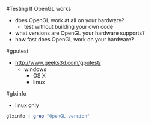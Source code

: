 #Testing If OpenGL works

- does OpenGL work at all on your hardware?
     - test without building your own code
- what versions are OpenGL your hardware supports?
- how fast does OpenGL work on your hardware?

#gputest

- http://www.geeks3d.com/gputest/
  - windows
    - OS X
    - linux

#glxinfo

- linux only
```bash
glxinfo | grep "OpenGL version"
```

